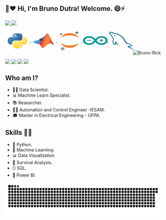 ## 🚀❤️ Hi, I'm Bruno Dutra! Welcome. 😄⚡
 <div>
  <a href="https://github.com/brunoodutra">
  <img height="150em" src="https://github-readme-stats.vercel.app/api?username=brunoodutra&show_icons=true&theme=algolia&include_all_commits=true&count_private=true"/>
  <img height="150em" src="https://github-readme-stats.vercel.app/api/top-langs/?username=brunoodutra&layout=compact&langs_count=3&theme=algolia"/>
</div>
<div style="display: inline_block"><br>
  <img align="center" alt="Bruno-Python" height="60" width="80" src="https://raw.githubusercontent.com/devicons/devicon/master/icons/python/python-original.svg">
  <img align="center" alt="Bruno-Matlab" height="60" width="80" src="https://raw.githubusercontent.com/devicons/devicon/master/icons/matlab/matlab-original.svg">
  <img align="center" alt="Bruno-Jupyter" height="60" width="80" src="https://raw.githubusercontent.com/devicons/devicon/master/icons/jupyter/jupyter-original.svg">
  <img align="center" alt="Bruno-Arduino" height="60" width="80" src="https://raw.githubusercontent.com/devicons/devicon/master/icons/arduino/arduino-original.svg">
 <img align="center" alt="Bruno-Mysql" height="60" width="80" src="https://raw.githubusercontent.com/devicons/devicon/master/icons/mysql/mysql-original.svg">
  <img align="right" alt="Bruno-Rick" src="https://c.tenor.com/V3ywNA48jrsAAAAC/rick-and-morthy-dance.gif">
</div>
  
  ##
 
<div> 
  <a href="https://www.youtube.com/channel/UCKIYBF1JMRTPYhB2EstXXTA" target="_blank"><img src="https://img.shields.io/badge/YouTube-FF0000?style=for-the-badge&logo=youtube&logoColor=white" target="_blank"></a>
  <a href="https://instagram.com/brunoodutra" target="_blank"><img src="https://img.shields.io/badge/-Instagram-%23E4405F?style=for-the-badge&logo=instagram&logoColor=white" target="_blank"></a>
  <a href = "mailto:brunodutra@ufpa.br"><img src="https://img.shields.io/badge/Gmail-D14836?style=for-the-badge&logo=gmail&logoColor=white" target="_blank"></a>
  <a href="https://www.linkedin.com/in/bruno-gomes-dutra-28aa56104/" target="_blank"><img src="https://img.shields.io/badge/-LinkedIn-%230077B5?style=for-the-badge&logo=linkedin&logoColor=white" target="_blank"></a> 
 
 ## Who am I? 

* 👩‍💻 Data Scientist.
* 📊 Machine Learn Specialist.
* 📚 Researcher.
* 👩‍🎓 Automation and Control Engineer -IESAM.
* 🎓 Master in Electrical Engineering - UFPA.
<!--* 🍾 PHD in Electrical Engineering - UFPA.-->

## Skills 👩‍💻

* 🐍 Python.
* 🔮 Machine Learning.
* 📊 Data Visualization
* 🧪 Survival Analysis.
* 🗄 SQL.
* 🧮 Power BI.
 
<!--*
* 📈 R.
* 👩‍🏫 Teacher.
* 💻 SAS.-->

 
 
  ![Snake animation](https://github.com/brunoodutra/brunoodutra/blob/output/github-contribution-grid-snake.svg)
 
</div>


<!--
**brunoodutra/brunoodutra** is a ✨ _special_ ✨ repository because its `README.md` (this file) appears on your GitHub profile.

Here are some ideas to get you started:

- 🔭 I’m currently working on ...
- 🌱 I’m currently learning ...
- 👯 I’m looking to collaborate on ...
- 🤔 I’m looking for help with ...
- 💬 Ask me about ...
- 📫 How to reach me: ...
- 😄 Pronouns: ...
- ⚡ Fun fact: ...
-->

